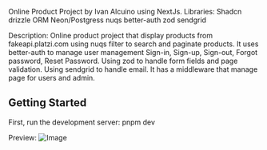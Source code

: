 Online Product Project by Ivan Alcuino using NextJs.
Libraries:
Shadcn
drizzle ORM
Neon/Postgress
nuqs
better-auth
zod
sendgrid

Description:
Online product project that display products from fakeapi.platzi.com using nuqs filter to search and paginate products. It uses better-auth to manage user management Sign-in, Sign-up, Sign-out, Forgot password, Reset Password. Using zod to handle form fields and page validation. Using sendgrid to handle email. It has a middleware that manage page for users and admin.


## Getting Started
First, run the development server:
pnpm dev

Preview:
![Image](https://github.com/user-attachments/assets/0bac64ea-06df-475c-9192-b2dc072aefe2)
